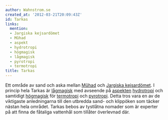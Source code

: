 ```yaml
---
author: Wahnstrom.se
created_at: '2012-03-21T20:09:43Z'
id: Tarkas
links:
  mention:
  - Jargiska kejsardömet
  - Mûhad
  - aspekt
  - hydrotropi
  - högmagisk
  - lågmagisk
  - pyrotropi
  - termotropi
title: Tarkas
---
```


Ett område av sand och aska mellan [Mûhad] och [Jargiska kejsardömet]. I princip hela Tarkas är
[lågmagisk] med avseende på [aspekten][] [hydrotropi] och samtidigt [högmagisk] för [termotropi] och
[pyrotropi]. Detta tros vara en av de viktigaste anledningarna till den utbredda sand- och klippöken
som täcker nästan hela området. Tarkas bebos av tystlåtna nomader som är experter på att finna de
fåtaliga vattenhål som tillåter överlevnad där.

  [Mûhad]: Mûhad
  [Jargiska kejsardömet]: Jargiska_kejsardömet
  [lågmagisk]: lågmagisk
  [aspekten]: aspekt
  [hydrotropi]: hydrotropi
  [högmagisk]: högmagisk
  [termotropi]: termotropi
  [pyrotropi]: pyrotropi